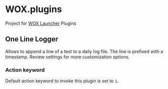 # WOX.plugins

Project for [WOX Launcher](https://github.com/Wox-launcher/Wox) Plugins

## One Line Logger

Allows to append a line of a text to a daily log file. The line is prefixed with a timestamp.
Review settings for more customization options.

### Action keyword 

Default action keyword to invoke this plugin is set to `1`.

